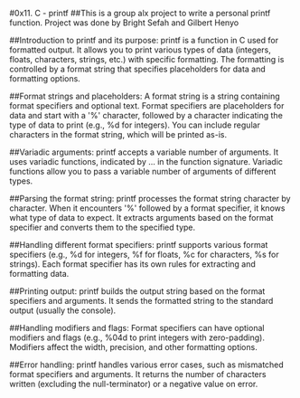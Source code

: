 #0x11. C - printf
##This is a group alx project to write a personal printf function. Project was done by Bright Sefah and Gilbert Henyo

##Introduction to printf and its purpose:
        printf is a function in C used for formatted output.
        It allows you to print various types of data (integers, floats, characters, strings, etc.) with specific formatting.
        The formatting is controlled by a format string that specifies placeholders for data and formatting options.


##Format strings and placeholders:
        A format string is a string containing format specifiers and optional text.
        Format specifiers are placeholders for data and start with a '%' character, followed by a character indicating the type of data to print (e.g., %d for integers).
        You can include regular characters in the format string, which will be printed as-is.


##Variadic arguments:
        printf accepts a variable number of arguments.
        It uses variadic functions, indicated by ... in the function signature.
        Variadic functions allow you to pass a variable number of arguments of different types.


##Parsing the format string:
        printf processes the format string character by character.
        When it encounters '%' followed by a format specifier, it knows what type of data to expect.
        It extracts arguments based on the format specifier and converts them to the specified type.


##Handling different format specifiers:
        printf supports various format specifiers (e.g., %d for integers, %f for floats, %c for characters, %s for strings).
        Each format specifier has its own rules for extracting and formatting data.


##Printing output:
        printf builds the output string based on the format specifiers and arguments.
        It sends the formatted string to the standard output (usually the console).


##Handling modifiers and flags:
        Format specifiers can have optional modifiers and flags (e.g., %04d to print integers with zero-padding).
        Modifiers affect the width, precision, and other formatting options.

##Error handling:
        printf handles various error cases, such as mismatched format specifiers and arguments.
        It returns the number of characters written (excluding the null-terminator) or a negative value on error.
